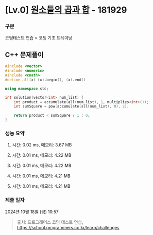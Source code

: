 # [Lv.0] [원소들의 곱과 합](https://school.programmers.co.kr/learn/courses/30/lessons/181929?language=cpp) - 181929 

### 구분

코딩테스트 연습 > 코딩 기초 트레이닝

## C++ 문제풀이

```cpp
#include <vector>
#include <numeric>
#include <cmath>
#define all(x) (x).begin(), (x).end()

using namespace std;

int solution(vector<int> num_list) {
    int product = accumulate(all(num_list), 1, multiplies<int>());
    int sumSquare = pow(accumulate(all(num_list), 0), 2);
    
    return product < sumSquare ? 1 : 0;
}
```

### 성능 요약

1. 시간: 0.02 ms, 메모리: 3.67 MB

2. 시간: 0.01 ms, 메모리: 4.22 MB
3. 시간: 0.01 ms, 메모리: 4.22 MB
4. 시간: 0.01 ms, 메모리: 4.21 MB
5. 시간: 0.01 ms, 메모리: 4.21 MB

### 제출 일자

2024년 10월 18일 (금) 10:57

> 출처: 프로그래머스 코딩 테스트 연습, https://school.programmers.co.kr/learn/challenges